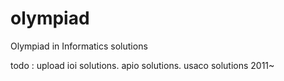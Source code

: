 # olympiad
Olympiad in Informatics solutions

todo : upload ioi solutions. apio solutions. usaco solutions 2011~
